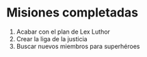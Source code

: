 # Misiones completadas

1. Acabar con el plan de Lex Luthor
2. Crear la liga de la justicia
3. Buscar nuevos miembros para superhéroes
